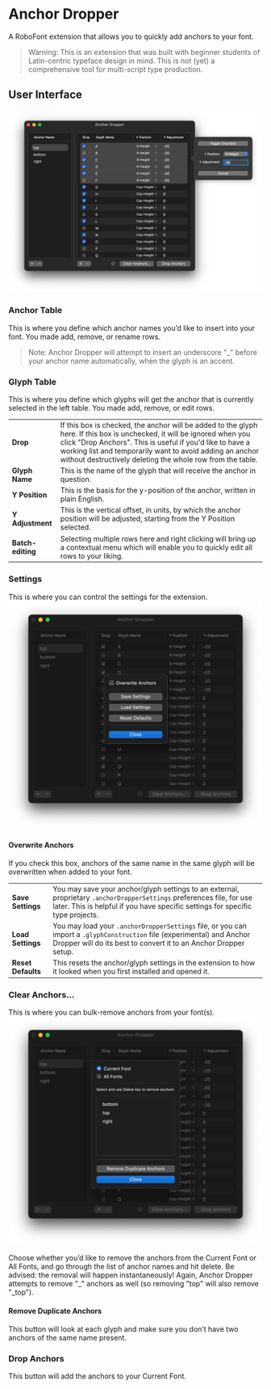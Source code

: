 # Anchor Dropper

A RoboFont extension that allows you to quickly add anchors to your font.

> Warning: This is an extension that was built with beginner students of Latin-centric typeface design in mind. This is not (yet) a comprehensive tool for multi-script type production.

## User Interface

![](../resources/ui-main.png)

### Anchor Table
This is where you define which anchor names you’d like to insert into your font. You made add, remove, or rename rows.
> Note: Anchor Dropper will attempt to insert an underscore "_" before your anchor name automatically, when the glyph is an accent.

###  Glyph Table
This is where you define which glyphs will get the anchor that is currently selected in the left table. You made add, remove, or edit rows.

|  |  |
| --- | --- |
| **Drop** | If this box is checked, the anchor will be added to the glyph here. If this box is unchecked, it will be ignored when you click "Drop Anchors". This is useful if you'd like to have a working list and temporarily want to avoid adding an anchor without destructively deleting the whole row from the table. |
| **Glyph Name** | This is the name of the glyph that will receive the anchor in question. |
| **Y Position** | This is the basis for the y-position of the anchor, written in plain English. |
| **Y Adjustment** | This is the vertical offset, in units, by which the anchor position will be adjusted, starting from the Y Position selected. |
| **Batch-editing** | Selecting multiple rows here and right clicking will bring up a contextual menu which will enable you to quickly edit all rows to your liking. |

### Settings
This is where you can control the settings for the extension.
![](../resources/ui-settings.png)
#### Overwrite Anchors
If you check this box, anchors of the same name in the same glyph will be overwritten when added to your font.

|  |  |
| --- | --- |
| **Save Settings** | You may save your anchor/glyph settings to an external, proprietary `.anchorDropperSettings` preferences file, for use later. This is helpful if you have specific settings for specific type projects. |
| **Load Settings** | You may load your `.anchorDropperSettings` file, or you can import a `.glyphConstruction` file (experimental) and Anchor Dropper will do its best to convert it to an Anchor Dropper setup. |
| **Reset Defaults** | This resets the anchor/glyph settings in the extension to how it looked when you first installed and opened it. |

### Clear Anchors...
This is where you can bulk-remove anchors from your font(s). ![](../resources/ui-clear_anchors.png)

Choose whether you’d like to remove the anchors from the Current Font or All Fonts, and go through the list of anchor names and hit delete. Be advised: the removal will happen instantaneously! Again, Anchor Dropper attempts to remove "\_" anchors as well (so removing "top" will also remove "\_top").

#### Remove Duplicate Anchors
This button will look at each glyph and make sure you don’t have two anchors of the same name present.

### Drop Anchors
This button will add the anchors to your Current Font.



